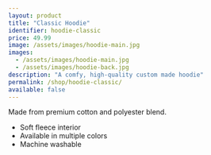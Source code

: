 ```yaml
---
layout: product
title: "Classic Hoodie"
identifier: hoodie-classic
price: 49.99
image: /assets/images/hoodie-main.jpg
images:
  - /assets/images/hoodie-main.jpg
  - /assets/images/hoodie-back.jpg
description: "A comfy, high-quality custom made hoodie"
permalink: /shop/hoodie-classic/
available: false
---
```


Made from premium cotton and polyester blend.

- Soft fleece interior
- Available in multiple colors
- Machine washable
